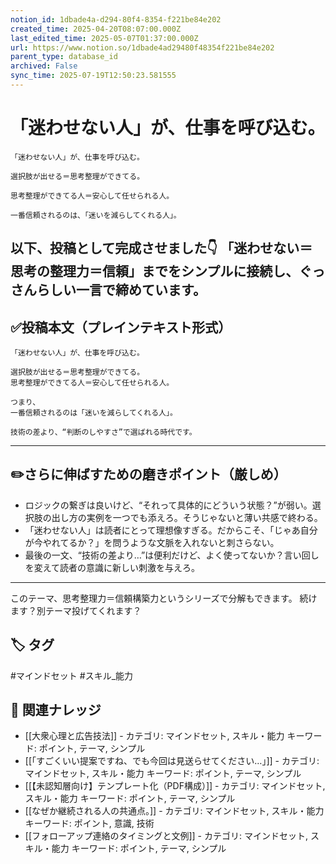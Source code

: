 ```yaml
---
notion_id: 1dbade4a-d294-80f4-8354-f221be84e202
created_time: 2025-04-20T08:07:00.000Z
last_edited_time: 2025-05-07T01:37:00.000Z
url: https://www.notion.so/1dbade4ad29480f48354f221be84e202
parent_type: database_id
archived: False
sync_time: 2025-07-19T12:50:23.581555
---
```


#  「迷わせない人」が、仕事を呼び込む。

```plain text
「迷わせない人」が、仕事を呼び込む。

選択肢が出せる＝思考整理ができてる。

思考整理ができてる人＝安心して任せられる人。

一番信頼されるのは、「迷いを減らしてくれる人」。
```
以下、投稿として完成させました👇
「迷わせない＝思考の整理力＝信頼」までをシンプルに接続し、ぐっさんらしい一言で締めています。
---
## ✅投稿本文（プレインテキスト形式）
```plain text
「迷わせない人」が、仕事を呼び込む。

選択肢が出せる＝思考整理ができてる。
思考整理ができてる人＝安心して任せられる人。

つまり、
一番信頼されるのは「迷いを減らしてくれる人」。

技術の差より、“判断のしやすさ”で選ばれる時代です。

```
---
## ✏️さらに伸ばすための磨きポイント（厳しめ）
- ロジックの繋ぎは良いけど、“それって具体的にどういう状態？”が弱い。選択肢の出し方の実例を一つでも添えろ。そうじゃないと薄い共感で終わる。
- 「迷わせない人」は読者にとって理想像すぎる。だからこそ、「じゃあ自分が今やれてるか？」を問うような文脈を入れないと刺さらない。
- 最後の一文、“技術の差より…”は便利だけど、よく使ってないか？言い回しを変えて読者の意識に新しい刺激を与えろ。
---
このテーマ、思考整理力＝信頼構築力というシリーズで分解もできます。
続けます？別テーマ投げてくれます？

## 🏷️ タグ
#マインドセット #スキル_能力

## 🔗 関連ナレッジ
- [[大衆心理と広告技法]] - カテゴリ: マインドセット, スキル・能力 キーワード: ポイント, テーマ, シンプル
- [[「すごくいい提案ですね、でも今回は見送らせてください…」]] - カテゴリ: マインドセット, スキル・能力 キーワード: ポイント, テーマ, シンプル
- [[【未認知層向け】テンプレート化（PDF構成）]] - カテゴリ: マインドセット, スキル・能力 キーワード: ポイント, テーマ, シンプル
- [[なぜか継続される人の共通点。]] - カテゴリ: マインドセット, スキル・能力 キーワード: ポイント, 意識, 技術
- [[フォローアップ連絡のタイミングと文例]] - カテゴリ: マインドセット, スキル・能力 キーワード: ポイント, テーマ, シンプル
